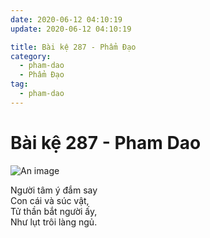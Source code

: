 ```yaml
---
date: 2020-06-12 04:10:19
update: 2020-06-12 04:10:19

title: Bài kệ 287 - Phẩm Đạo
category:
  - pham-dao
  - Phẩm Đạo
tag:
  - pham-dao
---
```


# Bài kệ 287 - Pham Dao

![An image](/img/pham-dao/pham-dao-287.jpg)

Người tâm ý đắm say<br>Con cái và súc vật,<br>Tử thần bắt người ấy,<br>Như lụt trôi làng ngủ.<br>
